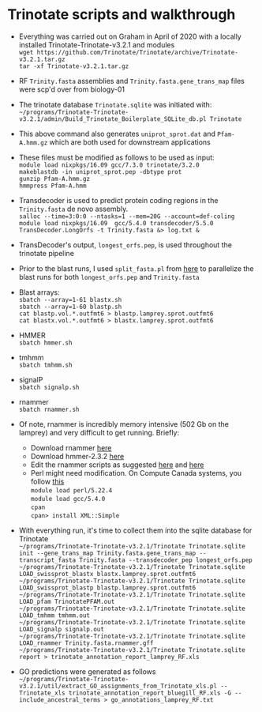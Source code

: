 # Trinotate scripts and walkthrough
- Everything was carried out on Graham in April of 2020 with a locally installed Trinotate-Trinotate-v3.2.1 and modules <br/>
`wget https://github.com/Trinotate/Trinotate/archive/Trinotate-v3.2.1.tar.gz` <br/>
`tar -xf Trinotate-v3.2.1.tar.gz`<br/>

- RF `Trinity.fasta` assemblies and `Trinity.fasta.gene_trans_map` files were scp'd over from biology-01 <br/>
- The trinotate database `Trinotate.sqlite` was initiated with: <br/>
`~/programs/Trinotate-Trinotate-v3.2.1/admin/Build_Trinotate_Boilerplate_SQLite_db.pl Trinotate` <br/>
- This above command also generates `uniprot_sprot.dat` and `Pfam-A.hmm.gz` which are both used for downstream applications <br/>
- These files must be modified as follows to be used as input:<br/>
`module load nixpkgs/16.09 gcc/7.3.0 trinotate/3.2.0`<br/>
`makeblastdb -in uniprot_sprot.pep -dbtype prot`<br/>
`gunzip Pfam-A.hmm.gz`<br/>
`hmmpress Pfam-A.hmm`<br/>

- Transdecoder is used to predict protein coding regions in the `Trinity.fasta` de novo assembly.  
`salloc --time=3:0:0 --ntasks=1 --mem=20G --account=def-coling`
`module load nixpkgs/16.09  gcc/5.4.0 transdecoder/5.5.0` <br/>
`TransDecoder.LongOrfs -t Trinity.fasta &> log.txt &` <br/>

- TransDecoder's output, `longest_orfs.pep`, is used throughout the trinotate pipeline <br/>
- Prior to the blast runs, I used `split_fasta.pl` from [here](https://github.com/gmarnellos/Trinotate_example_supplement/blob/master/split_fasta.pl) to parallelize the blast runs for both `longest_orfs.pep` and `Trinity.fasta`

- Blast arrays: <br/>
`sbatch --array=1-61 blastx.sh`<br/>
`sbatch --array=1-60 blastp.sh`<br/>
`cat blastp.vol.*.outfmt6 > blastp.lamprey.sprot.outfmt6`<br/>
`cat blastx.vol.*.outfmt6 > blastx.lamprey.sprot.outfmt6`<br/>

- HMMER <br/>
`sbatch hmmer.sh`<br/>

- tmhmm <br/>
`sbatch tmhmm.sh` <br/>

- signalP <br/>
`sbatch signalp.sh` <br/>

- rnammer<br/>
`sbatch rnammer.sh`
- Of note, rnammer is incredibly memory intensive (502 Gb on the lamprey) and very difficult to get running.  Briefly: <br/>
  - Download rnammer [here](https://services.healthtech.dtu.dk/service.php?RNAmmer-1.2)
  - Download hmmer-2.3.2 [here](http://hmmer.org/download.html)
  - Edit the rnammer scripts as suggested [here](https://github.com/Trinotate/Trinotate.github.io/wiki/Software-installation-and-data-required) and [here](https://blog.karinlag.no/2013/10/rnammer-install/)
  - Perl might need modification.  On Compute Canada systems, you follow [this](https://docs.computecanada.ca/wiki/Perl) <br/>
  `module load perl/5.22.4`<br/>
  `module load gcc/5.4.0`<br/>
  `cpan`<br/>
  `cpan> install XML::Simple`<br/>

- With everything run, it's time to collect them into the sqlite database for Trinotate<br/>
`~/programs/Trinotate-Trinotate-v3.2.1/Trinotate Trinotate.sqlite init --gene_trans_map Trinity.fasta.gene_trans_map --transcript_fasta Trinity.fasta --transdecoder_pep longest_orfs.pep`<br/>
`~/programs/Trinotate-Trinotate-v3.2.1/Trinotate Trinotate.sqlite LOAD_swissprot_blastx blastx.lamprey.sprot.outfmt6`<br/>
`~/programs/Trinotate-Trinotate-v3.2.1/Trinotate Trinotate.sqlite LOAD_swissprot_blastp blastp.lamprey.sprot.outfmt6`<br/>
`~/programs/Trinotate-Trinotate-v3.2.1/Trinotate Trinotate.sqlite LOAD_pfam TrinotatePFAM.out`<br/>
`~/programs/Trinotate-Trinotate-v3.2.1/Trinotate Trinotate.sqlite LOAD_tmhmm tmhmm.out`<br/>
`~/programs/Trinotate-Trinotate-v3.2.1/Trinotate Trinotate.sqlite LOAD_signalp signalp.out`<br/>
`~/programs/Trinotate-Trinotate-v3.2.1/Trinotate Trinotate.sqlite LOAD_rnammer Trinity.fasta.rnammer.gff`<br/>
`~/programs/Trinotate-Trinotate-v3.2.1/Trinotate Trinotate.sqlite report > trinotate_annotation_report_lamprey_RF.xls`<br/>

- GO predictions were generated as follows<br/>
`~/programs/Trinotate-Trinotate-v3.2.1/util/extract_GO_assignments_from_Trinotate_xls.pl --Trinotate_xls trinotate_annotation_report_bluegill_RF.xls -G --include_ancestral_terms > go_annotations_lamprey_RF.txt`
